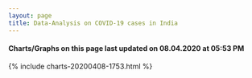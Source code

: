 ```yaml
---
layout: page
title: Data-Analysis on COVID-19 cases in India
---
```

#### Charts/Graphs on this page last updated on 08.04.2020 at 05:53 PM
{% include charts-20200408-1753.html %}